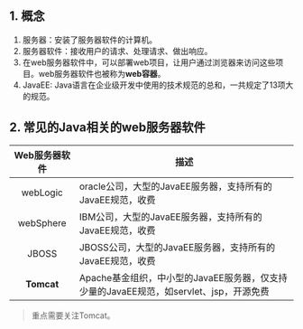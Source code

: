 ## 1. 概念

1. 服务器：安装了服务器软件的计算机。
2. 服务器软件：接收用户的请求、处理请求、做出响应。
3. 在web服务器软件中，可以部署web项目，让用户通过浏览器来访问这些项目。web服务器软件也被称为**web容器**。
4. JavaEE: Java语言在企业级开发中使用的技术规范的总和，一共规定了13项大的规范。

## 2. 常见的Java相关的web服务器软件

| Web服务器软件 | 描述                                                         |
| :-----------: | ------------------------------------------------------------ |
|   webLogic    | oracle公司，大型的JavaEE服务器，支持所有的JavaEE规范，收费   |
|   webSphere   | IBM公司，大型的JavaEE服务器，支持所有的JavaEE规范，收费      |
|     JBOSS     | JBOSS公司，大型的JavaEE服务器，支持所有的JavaEE规范，收费    |
|  **Tomcat**   | Apache基金组织，中小型的JavaEE服务器，仅支持少量的JavaEE规范，如servlet、jsp，开源免费 |

> 重点需要关注Tomcat。

